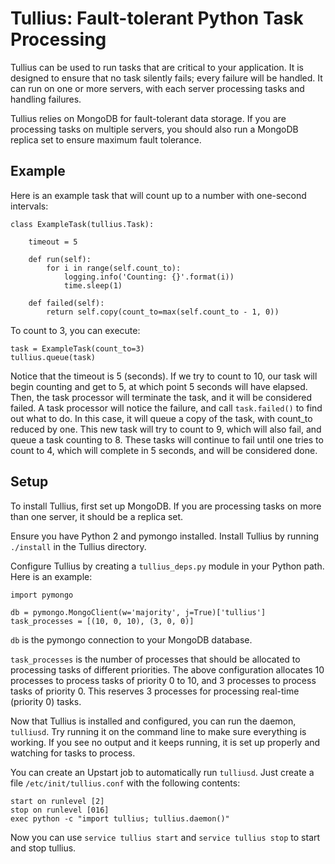# Tullius: Fault-tolerant Python Task Processing

Tullius can be used to run tasks that are critical to your application. It is designed to ensure that no task silently fails; every failure will be handled. It can run on one or more servers, with each server processing tasks and handling failures.

Tullius relies on MongoDB for fault-tolerant data storage. If you are processing tasks on multiple servers, you should also run a MongoDB replica set to ensure maximum fault tolerance.

## Example

Here is an example task that will count up to a number with one-second intervals:

    class ExampleTask(tullius.Task):

        timeout = 5

        def run(self):
            for i in range(self.count_to):
                logging.info('Counting: {}'.format(i))
                time.sleep(1)

        def failed(self):
            return self.copy(count_to=max(self.count_to - 1, 0))

To count to 3, you can execute:

    task = ExampleTask(count_to=3)
    tullius.queue(task)

Notice that the timeout is 5 (seconds). If we try to count to 10, our task will begin counting and get to 5, at which point 5 seconds will have elapsed. Then, the task processor will terminate the task, and it will be considered failed. A task processor will notice the failure, and call `task.failed()` to find out what to do. In this case, it will queue a copy of the task, with count_to reduced by one. This new task will try to count to 9, which will also fail, and queue a task counting to 8. These tasks will continue to fail until one tries to count to 4, which will complete in 5 seconds, and will be considered done.

## Setup

To install Tullius, first set up MongoDB. If you are processing tasks on more than one server, it should be a replica set.

Ensure you have Python 2 and pymongo installed. Install Tullius by running `./install` in the Tullius directory.

Configure Tullius by creating a `tullius_deps.py` module in your Python path. Here is an example:

    import pymongo

    db = pymongo.MongoClient(w='majority', j=True)['tullius']
    task_processes = [(10, 0, 10), (3, 0, 0)]

`db` is the pymongo connection to your MongoDB database.

`task_processes` is the number of processes that should be allocated to processing tasks of different priorities. The above configuration allocates 10 processes to process tasks of priority 0 to 10, and 3 processes to process tasks of priority 0. This reserves 3 processes for processing real-time (priority 0) tasks.

Now that Tullius is installed and configured, you can run the daemon, `tulliusd`. Try running it on the command line to make sure everything is working. If you see no output and it keeps running, it is set up properly and watching for tasks to process.

You can create an Upstart job to automatically run `tulliusd`. Just create a file `/etc/init/tullius.conf` with the following contents:

    start on runlevel [2]
    stop on runlevel [016]
    exec python -c "import tullius; tullius.daemon()"

Now you can use `service tullius start` and `service tullius stop` to start and stop tullius.
